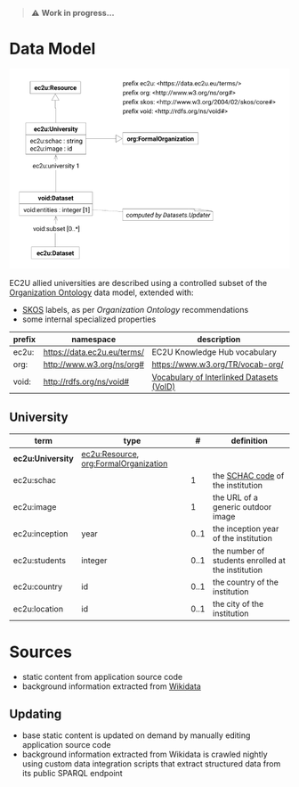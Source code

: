 > **⚠️** **Work in progress…**

# Data Model

![university data model](index/universities.svg)

EC2U allied universities are described using a controlled subset of the [Organization Ontology](https://www.w3.org/TR/vocab-org/) data model, extended with:

* [SKOS](https://www.w3.org/TR/skos-primer/#seclabel) labels, as per *Organization Ontology* recommendations
* some internal specialized properties

| prefix | namespace                   | description                                                            |
|--------|-----------------------------|------------------------------------------------------------------------|
| ec2u:  | https://data.ec2u.eu/terms/ | EC2U Knowledge Hub vocabulary                                          |
| org:   | http://www.w3.org/ns/org#   | https://www.w3.org/TR/vocab-org/                                       |
| void:  | http://rdfs.org/ns/void#    | [Vocabulary of Interlinked Datasets (VoID)](http://vocab.deri.ie/void) |

## University

| term                | type                                                                                                   | #    | definition                                                                                                |
|---------------------|--------------------------------------------------------------------------------------------------------|------|-----------------------------------------------------------------------------------------------------------|
| **ec2u:University** | [ec2u:Resource](resources.md#resource), [org:FormalOrganization](organizations.md#formal-organization) |      |                                                                                                           |
| ec2u:schac          |                                                                                                        | 1    | the [SCHAC code](https://wiki.uni-foundation.eu/pages/viewpage.action?pageId=12746935) of the institution |
| ec2u:image          |                                                                                                        | 1    | the URL of a generic outdoor image                                                                        |
| ec2u:inception      | year                                                                                                   | 0..1 | the inception year of the institution                                                                     |
| ec2u:students       | integer                                                                                                | 0..1 | the number of students enrolled at the institution                                                        |
| ec2u:country        | id                                                                                                     | 0..1 | the country of the institution                                                                            |
| ec2u:location       | id                                                                                                     | 0..1 | the city of the institution                                                                               |

# Sources

* static content from application source code
* background information extracted from [Wikidata](https://www.wikidata.org/)

## Updating

* base static content is updated on demand by manually editing application source code
* background information extracted from Wikidata is crawled nightly using custom data integration scripts that extract structured data from its public SPARQL endpoint
